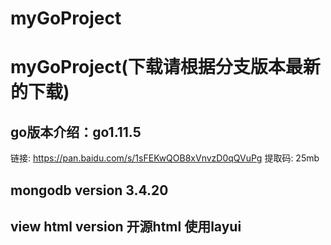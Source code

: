 # myGoProject
# myGoProject(下载请根据分支版本最新的下载)

## go版本介绍：go1.11.5
   链接: https://pan.baidu.com/s/1sFEKwQOB8xVnvzD0qQVuPg 提取码: 25mb 
   
## mongodb version 3.4.20

## view html version  开源html 使用layui 
